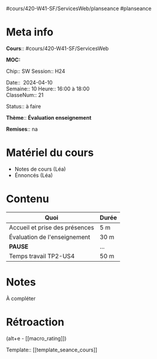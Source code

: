 #cours/420-W41-SF/ServicesWeb/planseance #planseance
# Meta info

**Cours**:: #cours/420-W41-SF/ServicesWeb 

**MOC:** 

Chip::  <span class="chip cours-2">SW</span>
Session:: H24

Date::  2024-04-10  
Semaine:: 10
Heure:: 16:00 à 18:00  
ClasseNum:: 21

Status:: <span class="chip not-ready">à faire</span> 

**Thème**:: **Évaluation enseignement**

**Remises**:: <span class="chip na">na</span>

# Matériel du cours
* Notes de cours (Léa)
* Énnoncés (Léa)
# Contenu
| Quoi                           | Durée |
| ------------------------------ | ----- |
| Accueil et prise des présences | 5 m   |
| Évaluation de l'enseignement   | 30 m  |
| **PAUSE**                      | ...   |
| Temps travail TP2-US4          | 50 m  |
# Notes
À compléter

# Rétroaction
(alt+e - [[macro_rating]])

Template:: [[template_seance_cours]]